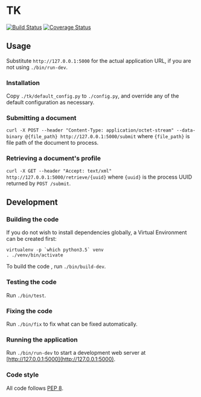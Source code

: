 # TK

[![Build Status](https://travis-ci.org/bartfeenstra/tk.svg?branch=master)](https://travis-ci.org/bartfeenstra/tk) [![Coverage Status](https://coveralls.io/repos/github/bartfeenstra/tk/badge.svg?branch=master)](https://coveralls.io/github/bartfeenstra/tk?branch=master)

## Usage
Substitute `http://127.0.0.1:5000` for the actual application URL, if
you are not using `./bin/run-dev`.

### Installation
Copy `./tk/default_config.py` to `./config.py`, and override any of the
default configuration as necessary.

### Submitting a document
`curl -X POST --header "Content-Type: application/octet-stream" --data-binary @{file_path} http://127.0.0.1:5000/submit`
where `{file_path}` is file path of the document to process.

### Retrieving a document's profile
`curl -X GET --header "Accept: text/xml" http://127.0.0.1:5000/retrieve/{uuid}`
where `{uuid}` is the process UUID returned by `POST /submit`.

## Development

### Building the code
If you do not wish to install dependencies globally, a Virtual
Environment can be created first:
```
virtualenv -p `which python3.5` venv
. ./venv/bin/activate
```
To build the code , run `./bin/build-dev`.

### Testing the code
Run `./bin/test`.

### Fixing the code
Run `./bin/fix` to fix what can be fixed automatically.

### Running the application
Run `./bin/run-dev` to start a development web server at
[http://127.0.0.1:5000](http://127.0.0.1:5000).

### Code style
All code follows [PEP 8](https://www.python.org/dev/peps/pep-0008/).
